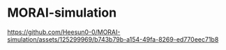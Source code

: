 # MORAI-simulation
https://github.com/Heesun0-0/MORAI-simulation/assets/125299969/b743b79b-a154-49fa-8269-ed770eec71b8

